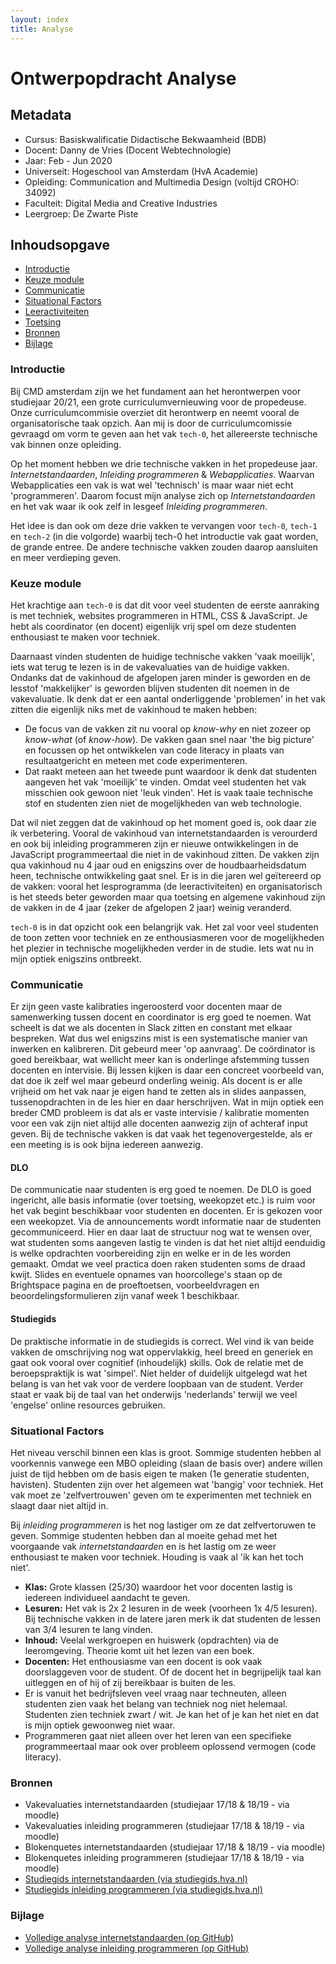 ```yaml
---
layout: index
title: Analyse
---
```


# Ontwerpopdracht Analyse

## Metadata
* Cursus: Basiskwalificatie Didactische Bekwaamheid (BDB)
* Docent: Danny de Vries (Docent Webtechnologie)
* Jaar: Feb - Jun 2020
* Universeit: Hogeschool van Amsterdam (HvA Academie)
* Opleiding: Communication and Multimedia Design (voltijd CROHO: 34092)
* Faculteit: Digital Media and Creative Industries
* Leergroep: De Zwarte Piste

## Inhoudsopgave
* [Introductie](#introductie)
* [Keuze module](#keuze-module)
* [Communicatie](#communiatie)
* [Situational Factors](#situational-factors)
* [Leeractiviteiten](#feedback)
* [Toetsing](#feedback)
* [Bronnen](#bronnen)
* [Bijlage](#bijlagen)

### Introductie 

Bij CMD amsterdam zijn we het fundament aan het herontwerpen voor studiejaar 20/21, een grote curriculumvernieuwing voor de propedeuse. Onze curriculumcommisie overziet dit herontwerp en neemt vooral de organisatorische taak opzich. Aan mij is door de curriculumcomissie gevraagd om vorm te geven aan het vak `tech-0`, het allereerste technische vak binnen onze opleiding.

Op het moment hebben we drie technische vakken in het propedeuse jaar. _Internetstandaarden_, _Inleiding programmeren_ & _Webapplicaties_. Waarvan Webapplicaties een vak is wat wel 'technisch' is maar waar niet echt 'programmeren'. Daarom focust mijn analyse zich op _Internetstandaarden_ en het vak waar ik ook zelf in lesgeef _Inleiding programmeren_.

Het idee is dan ook om deze drie vakken te vervangen voor `tech-0`, `tech-1` en `tech-2` (in die volgorde) waarbij tech-0 het introductie vak gaat worden, de grande entree. De andere technische vakken zouden daarop aansluiten en meer verdieping geven.

### Keuze module

Het krachtige aan `tech-0` is dat dit voor veel studenten de eerste aanraking is met techniek, websites programmeren in HTML, CSS & JavaScript. Je hebt als coordinator (en docent) eigenlijk vrij spel om deze studenten enthousiast te maken voor techniek. 

Daarnaast vinden studenten de huidige technische vakken 'vaak moeilijk', iets wat terug te lezen is in de vakevaluaties van de huidige vakken. Ondanks dat de vakinhoud de afgelopen jaren minder is geworden en de lesstof 'makkelijker' is geworden blijven studenten dit noemen in de vakevaluatie. Ik denk dat er een aantal onderliggende 'problemen' in het vak zitten die eigenlijk niks met de vakinhoud te maken hebben:

* De focus van de vakken zit nu vooral op _know-why_ en niet zozeer op _know-what_ (of _know-how_). De vakken gaan snel naar 'the big picture' en focussen op het ontwikkelen van code literacy in plaats van resultaatgericht en meteen met code experimenteren.
* Dat raakt meteen aan het tweede punt waardoor ik denk dat studenten aangeven het vak 'moeilijk' te vinden. Omdat veel studenten het vak misschien ook gewoon niet 'leuk vinden'. Het is vaak taaie technische stof en studenten zien niet de mogelijkheden van web technologie.

Dat wil niet zeggen dat de vakinhoud op het moment goed is, ook daar zie ik verbetering. Vooral de vakinhoud van internetstandaarden is verourderd en ook bij inleiding programmeren zijn er nieuwe ontwikkelingen in de JavaScript programmeertaal die niet in de vakinhoud zitten. De vakken zijn qua vakinhoud nu 4 jaar oud en enigszins over de houdbaarheidsdatum heen, technische ontwikkeling gaat snel. Er is in die jaren wel geïtereerd op de vakken: vooral het lesprogramma (de leeractiviteiten) en organisatorisch is het steeds beter geworden maar qua toetsing en algemene vakinhoud zijn de vakken in de 4 jaar (zeker de afgelopen 2 jaar) weinig veranderd.

`tech-0` is in dat opzicht ook een belangrijk vak. Het zal voor veel studenten de toon zetten voor techniek en ze enthousiasmeren voor de mogelijkheden het plezier in technische mogelijkheden verder in de studie. Iets wat nu in mijn optiek enigszins ontbreekt.

### Communicatie

Er zijn geen vaste kalibraties ingeroosterd voor docenten maar de samenwerking tussen docent en coordinator is erg goed te noemen. Wat scheelt is dat we als docenten in Slack zitten en constant met elkaar bespreken. Wat dus wel enigszins mist is een systematische manier van inwerken en kalibreren. Dit gebeurd meer 'op aanvraag'. De coördinator is goed bereikbaar, wat wellicht meer kan is onderlinge afstemming tussen docenten en intervisie. Bij lessen kijken is daar een concreet voorbeeld van, dat doe ik zelf wel maar gebeurd onderling weinig. Als docent is er alle vrijheid om het vak naar je eigen hand te zetten als in slides aanpassen, tussenopdrachten in de les hier en daar herschrijven. Wat in mijn optiek een breder CMD probleem is dat als er vaste intervisie / kalibratie momenten voor een vak zijn niet altijd alle docenten aanwezig zijn of achteraf input geven. Bij de technische vakken is dat vaak het tegenovergestelde, als er een meeting is is ook bijna iedereen aanwezig.

#### DLO

De communicatie naar studenten is erg goed te noemen. De DLO is goed ingericht, alle basis informatie (over toetsing, weekopzet etc.) is ruim voor het vak begint beschikbaar voor studenten en docenten. Er is gekozen voor een weekopzet. Via de announcements wordt informatie naar de studenten gecommuniceerd. Hier en daar laat de structuur nog wat te wensen over, wat studenten soms aangeven lastig te vinden is dat het niet altijd eenduidig is welke opdrachten voorbereiding zijn en welke er in de les worden gemaakt. Omdat we veel practica doen raken studenten soms de draad kwijt. Slides en eventuele opnames van hoorcollege's staan op de Brightspace pagina en de proeftoetsen, voorbeeldvragen en beoordelingsformulieren zijn vanaf week 1 beschikbaar.

#### Studiegids

De praktische informatie in de studiegids is correct. Wel vind ik van beide vakken de omschrijving nog wat oppervlakkig, heel breed en generiek en gaat ook vooral over cognitief (inhoudelijk) skills. Ook de relatie met de beroepspraktijk is wat 'simpel'. Niet helder of duidelijk uitgelegd wat het belang is van het vak voor de verdere loopbaan van de student. Verder staat er vaak bij de taal van het onderwijs 'nederlands' terwijl we veel 'engelse' online resources gebruiken.

### Situational Factors

Het niveau verschil binnen een klas is groot. Sommige studenten hebben al voorkennis vanwege een MBO opleiding (slaan de basis over) andere willen juist de tijd hebben om de basis eigen te maken (1e generatie studenten, havisten). Studenten zijn over het algemeen wat 'bangig' voor techniek. Het vak moet ze 'zelfvertrouwen' geven om te experimenten met techniek en slaagt daar niet altijd in.

Bij _inleiding programmeren_ is het nog lastiger om ze dat zelfvertoruwen te geven. Sommige studenten hebben dan al moeite gehad met het voorgaande vak _internetstandaarden_ en is het lastig om ze weer enthousiast te maken voor techniek. Houding is vaak al 'ik kan het toch niet'.

* **Klas:** Grote klassen (25/30) waardoor het voor docenten lastig is iedereen individueel aandacht te geven.
* **Lesuren:** Het vak is 2x 2 lesuren in de week (voorheen 1x 4/5 lesuren). Bij technische vakken in de latere jaren merk ik dat studenten de lessen van 3/4 lesuren te lang vinden. 
* **Inhoud:** Veelal werkgroepen en huiswerk (opdrachten) via de leeromgeving. Theorie komt uit het lezen van een boek.
* **Docenten:** Het enthousiasme van een docent is ook vaak doorslaggeven voor de student. Of de docent het in begrijpelijk taal kan uitleggen en of hij of zij bereikbaar is buiten de les.
* Er is vanuit het bedrijfsleven veel vraag naar techneuten, alleen studenten zien vaak het belang van techniek nog niet helemaal. Studenten zien techniek zwart / wit. Je kan het of je kan het niet en dat is mijn optiek gewoonweg niet waar.
* Programmeren gaat niet alleen over het leren van een specifieke programmeertaal maar ook over probleem oplossend vermogen (code literacy).

### Bronnen
* Vakevaluaties internetstandaarden (studiejaar 17/18 & 18/19 - via moodle)
* Vakevaluaties inleiding programmeren (studiejaar 17/18 & 18/19 - via moodle)
* Blokenquetes internetstandaarden (studiejaar 17/18 & 18/19 - via moodle)
* Blokenquetes inleiding programmeren (studiejaar 17/18 & 18/19 - via moodle)
* [Studiegids internetstandaarden (via studiegids.hva.nl)][studieis]
* [Studiegids inleiding programmeren (via studiegids.hva.nl)][studieip]

### Bijlage
* [Volledige analyse internetstandaarden (op GitHub)][is]
* [Volledige analyse inleiding programmeren (op GitHub)][ip]

[ip]: https://github.com/CMDA/tech-0_ontwikkeling/blob/master/analyse/inleiding-programmeren.md
[is]: https://github.com/CMDA/tech-0_ontwikkeling/blob/master/analyse/internetstandaarden.md
[studieis]: https://studiegids.hva.nl/co/cmd-vt/100000000/010607
[studieip]: https://studiegids.hva.nl/co/cmd-vt/100000000/010616
